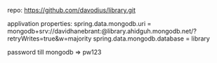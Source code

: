 repo:
https://github.com/davodius/library.git

applivation properties:
spring.data.mongodb.uri = mongodb+srv://davidhanebrant:<password>@library.ahidguh.mongodb.net/?retryWrites=true&w=majority
spring.data.mongodb.database = library

password till mongodb => pw123
